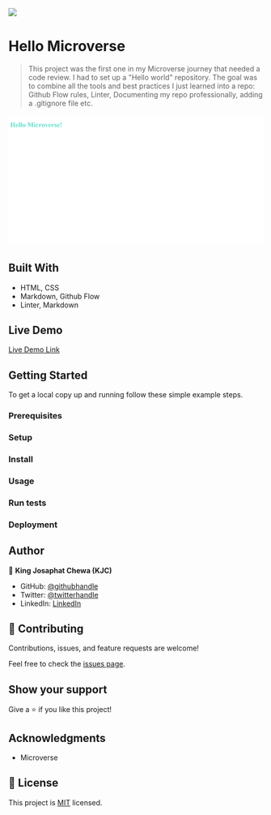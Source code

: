 ![](https://img.shields.io/badge/Microverse-blueviolet)

# Hello Microverse

> This project was the first one in my Microverse journey that needed a code review. I had to set up a "Hello world" repository. The goal was to combine all the tools and best practices I just learned into a repo: Github Flow rules, Linter, Documenting my repo professionally, adding a .gitignore file etc.

![screenshot](./app_screenshot.png)


## Built With

- HTML, CSS
- Markdown, Github Flow
- Linter, Markdown

## Live Demo

[Live Demo Link](https://livedemo.com)


## Getting Started


To get a local copy up and running follow these simple example steps.

### Prerequisites

### Setup

### Install

### Usage

### Run tests

### Deployment



## Author

👤 **King Josaphat Chewa (KJC)**

- GitHub: [@githubhandle](https://github.com/Kingjosh007)
- Twitter: [@twitterhandle](https://twitter.com/KingJoChewa)
- LinkedIn: [LinkedIn](https://www.linkedin.com/in/king-josaphat-chewa-aa154011b/)


## 🤝 Contributing

Contributions, issues, and feature requests are welcome!

Feel free to check the [issues page](../../issues/).

## Show your support

Give a ⭐️ if you like this project!

## Acknowledgments

- Microverse

## 📝 License

This project is [MIT](./MIT.md) licensed.

